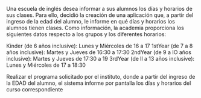 Una escuela de inglés desea informar a sus alumnos los días y horarios de sus clases. Para ello, decidió la creación de una aplicación que, a partir del ingreso de la edad del alumno, le informe en qué días y horarios los alumnos tienen clases. Como información, la academia proporciona los siguientes datos respecto a los grupos y los diferentes horarios:

Kinder (de 6 años inclusive): Lunes y Miércoles de 16 a 17 1stYear (de 7 a 8 años inclusive): Martes y Jueves de 16:30 a 17:30 2ndYear (de 9 a IO años inclusive): Martes y Jueves de 17:30 a 19 3rdYear (de ll a 13 años inclusive): Lunes y Miércoles de 17 a 18:30

Realizar el programa solicitado por el instituto, donde a partir del ingreso de la EDAD del alumno, el sistema informe por pantalla los días y horarios del curso correspondiente